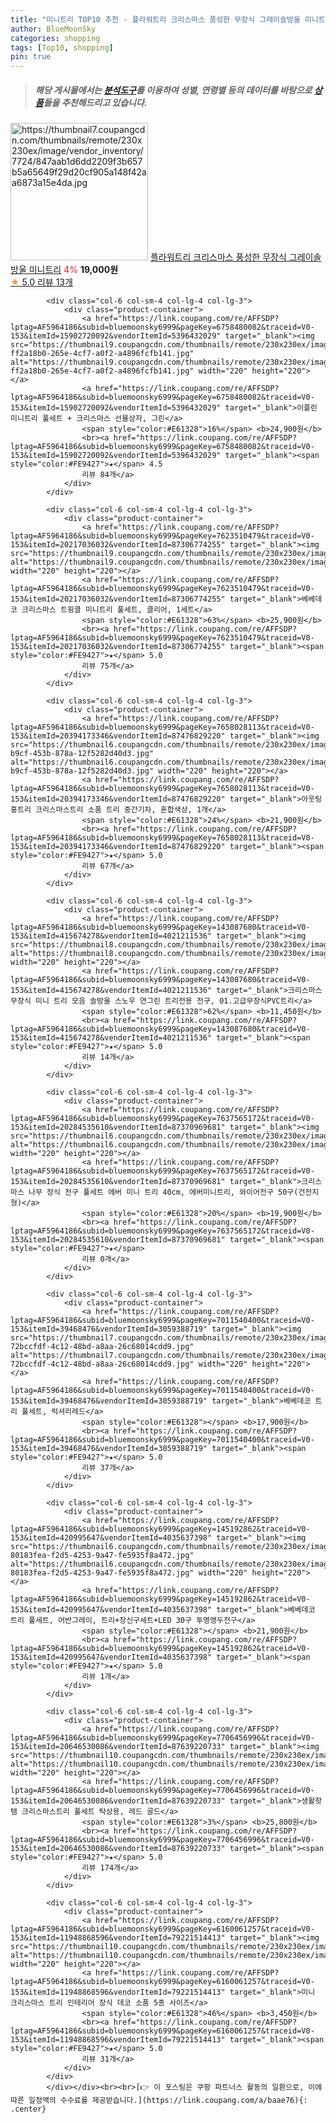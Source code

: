 ```yaml
---
title: "미니트리 TOP10 추천 - 플라워트리 크리스마스 풍성한 무장식 그레이솔방울 미니트리"
author: BlueMoonSky
categories: shopping
tags: [Top10, shopping]
pin: true
---
```


> ##### 해당 게시물에서는 [**분석도구**](https://itemscout.io/)를 이용하여 **성별**, **연령별** 등의 데이터를 바탕으로 [**상품**](https://link.coupang.com/a/baae76)들을 추천해드리고 있습니다.
<div class="container"><div class="row">
            <div class="col-6 col-sm-4 col-lg-4 col-lg-3">
                <div class="product-container">
                    <a href="https://link.coupang.com/re/AFFSDP?lptag=AF5964186&subid=bluemoonsky6999&pageKey=7694434903&traceid=V0-153&itemId=20584252149&vendorItemId=87650352027" target="_blank"><img src="https://thumbnail7.coupangcdn.com/thumbnails/remote/230x230ex/image/vendor_inventory/7724/847aab1d6dd2209f3b657b5a65649f29d20cf905a148f42aa6873a15e4da.jpg" alt="https://thumbnail7.coupangcdn.com/thumbnails/remote/230x230ex/image/vendor_inventory/7724/847aab1d6dd2209f3b657b5a65649f29d20cf905a148f42aa6873a15e4da.jpg" width="220" height="220"></a>
                    <a href="https://link.coupang.com/re/AFFSDP?lptag=AF5964186&subid=bluemoonsky6999&pageKey=7694434903&traceid=V0-153&itemId=20584252149&vendorItemId=87650352027" target="_blank">플라워트리 크리스마스 풍성한 무장식 그레이솔방울 미니트리</a>
                    <span style="color:#E61328">4%</span> <b>19,000원</b>
                    <br><a href="https://link.coupang.com/re/AFFSDP?lptag=AF5964186&subid=bluemoonsky6999&pageKey=7694434903&traceid=V0-153&itemId=20584252149&vendorItemId=87650352027" target="_blank"><span style="color:#FE9427">★</span> 5.0
                    리뷰 13개</a>
                </div>
            </div>
            
            <div class="col-6 col-sm-4 col-lg-4 col-lg-3">
                <div class="product-container">
                    <a href="https://link.coupang.com/re/AFFSDP?lptag=AF5964186&subid=bluemoonsky6999&pageKey=6758480082&traceid=V0-153&itemId=15902720092&vendorItemId=5396432029" target="_blank"><img src="https://thumbnail9.coupangcdn.com/thumbnails/remote/230x230ex/image/retail/images/5488964917717031-ff2a18b0-265e-4cf7-a0f2-a4896fcfb141.jpg" alt="https://thumbnail9.coupangcdn.com/thumbnails/remote/230x230ex/image/retail/images/5488964917717031-ff2a18b0-265e-4cf7-a0f2-a4896fcfb141.jpg" width="220" height="220"></a>
                    <a href="https://link.coupang.com/re/AFFSDP?lptag=AF5964186&subid=bluemoonsky6999&pageKey=6758480082&traceid=V0-153&itemId=15902720092&vendorItemId=5396432029" target="_blank">이플린 미니트리 풀세트 + 크리스마스 선물상자, 그린</a>
                    <span style="color:#E61328">16%</span> <b>24,900원</b>
                    <br><a href="https://link.coupang.com/re/AFFSDP?lptag=AF5964186&subid=bluemoonsky6999&pageKey=6758480082&traceid=V0-153&itemId=15902720092&vendorItemId=5396432029" target="_blank"><span style="color:#FE9427">★</span> 4.5
                    리뷰 84개</a>
                </div>
            </div>
            
            <div class="col-6 col-sm-4 col-lg-4 col-lg-3">
                <div class="product-container">
                    <a href="https://link.coupang.com/re/AFFSDP?lptag=AF5964186&subid=bluemoonsky6999&pageKey=7623510479&traceid=V0-153&itemId=20217036032&vendorItemId=87306774255" target="_blank"><img src="https://thumbnail9.coupangcdn.com/thumbnails/remote/230x230ex/image/rs_quotation_api/5xzwdoza/f2688302f3a64e65a8b4d18737d6d5db.jpg" alt="https://thumbnail9.coupangcdn.com/thumbnails/remote/230x230ex/image/rs_quotation_api/5xzwdoza/f2688302f3a64e65a8b4d18737d6d5db.jpg" width="220" height="220"></a>
                    <a href="https://link.coupang.com/re/AFFSDP?lptag=AF5964186&subid=bluemoonsky6999&pageKey=7623510479&traceid=V0-153&itemId=20217036032&vendorItemId=87306774255" target="_blank">베베데코 크리스마스 트윙클 미니트리 풀세트, 클리어, 1세트</a>
                    <span style="color:#E61328">63%</span> <b>25,900원</b>
                    <br><a href="https://link.coupang.com/re/AFFSDP?lptag=AF5964186&subid=bluemoonsky6999&pageKey=7623510479&traceid=V0-153&itemId=20217036032&vendorItemId=87306774255" target="_blank"><span style="color:#FE9427">★</span> 5.0
                    리뷰 75개</a>
                </div>
            </div>
            
            <div class="col-6 col-sm-4 col-lg-4 col-lg-3">
                <div class="product-container">
                    <a href="https://link.coupang.com/re/AFFSDP?lptag=AF5964186&subid=bluemoonsky6999&pageKey=7658028113&traceid=V0-153&itemId=20394173346&vendorItemId=87476829220" target="_blank"><img src="https://thumbnail6.coupangcdn.com/thumbnails/remote/230x230ex/image/retail/images/2023/10/17/14/3/cc74ea6a-b9cf-453b-878a-12f5282d40d3.jpg" alt="https://thumbnail6.coupangcdn.com/thumbnails/remote/230x230ex/image/retail/images/2023/10/17/14/3/cc74ea6a-b9cf-453b-878a-12f5282d40d3.jpg" width="220" height="220"></a>
                    <a href="https://link.coupang.com/re/AFFSDP?lptag=AF5964186&subid=bluemoonsky6999&pageKey=7658028113&traceid=V0-153&itemId=20394173346&vendorItemId=87476829220" target="_blank">아웃팅 홍트리 크리스마스트리 소품 트리 중간기차, 혼합색상, 1개</a>
                    <span style="color:#E61328">24%</span> <b>21,900원</b>
                    <br><a href="https://link.coupang.com/re/AFFSDP?lptag=AF5964186&subid=bluemoonsky6999&pageKey=7658028113&traceid=V0-153&itemId=20394173346&vendorItemId=87476829220" target="_blank"><span style="color:#FE9427">★</span> 5.0
                    리뷰 67개</a>
                </div>
            </div>
            
            <div class="col-6 col-sm-4 col-lg-4 col-lg-3">
                <div class="product-container">
                    <a href="https://link.coupang.com/re/AFFSDP?lptag=AF5964186&subid=bluemoonsky6999&pageKey=143087680&traceid=V0-153&itemId=415674278&vendorItemId=4021211536" target="_blank"><img src="https://thumbnail8.coupangcdn.com/thumbnails/remote/230x230ex/image/vendor_inventory/dbae/a3be5feae9144c5166a5793360c64ea99a402d4e58faa3d677b0acdc02d8.jpg" alt="https://thumbnail8.coupangcdn.com/thumbnails/remote/230x230ex/image/vendor_inventory/dbae/a3be5feae9144c5166a5793360c64ea99a402d4e58faa3d677b0acdc02d8.jpg" width="220" height="220"></a>
                    <a href="https://link.coupang.com/re/AFFSDP?lptag=AF5964186&subid=bluemoonsky6999&pageKey=143087680&traceid=V0-153&itemId=415674278&vendorItemId=4021211536" target="_blank">크리스마스 무장식 미니 트리 모음 솔방울 스노우 연그린 트리전용 전구, 01.고급무장식PVC트리</a>
                    <span style="color:#E61328">62%</span> <b>11,450원</b>
                    <br><a href="https://link.coupang.com/re/AFFSDP?lptag=AF5964186&subid=bluemoonsky6999&pageKey=143087680&traceid=V0-153&itemId=415674278&vendorItemId=4021211536" target="_blank"><span style="color:#FE9427">★</span> 5.0
                    리뷰 14개</a>
                </div>
            </div>
            
            <div class="col-6 col-sm-4 col-lg-4 col-lg-3">
                <div class="product-container">
                    <a href="https://link.coupang.com/re/AFFSDP?lptag=AF5964186&subid=bluemoonsky6999&pageKey=7637565172&traceid=V0-153&itemId=20284535610&vendorItemId=87370969681" target="_blank"><img src="https://thumbnail6.coupangcdn.com/thumbnails/remote/230x230ex/image/vendor_inventory/ebd1/4fb677531facd67a73dc8b2ba627b3fa458d1b68e45f207ef1d8cbbf3a48.jpg" alt="https://thumbnail6.coupangcdn.com/thumbnails/remote/230x230ex/image/vendor_inventory/ebd1/4fb677531facd67a73dc8b2ba627b3fa458d1b68e45f207ef1d8cbbf3a48.jpg" width="220" height="220"></a>
                    <a href="https://link.coupang.com/re/AFFSDP?lptag=AF5964186&subid=bluemoonsky6999&pageKey=7637565172&traceid=V0-153&itemId=20284535610&vendorItemId=87370969681" target="_blank">크리스마스 나무 장식 전구 풀세트 에버 미니 트리 40cm, 에버미니트리, 와이어전구 50구(건전지형)</a>
                    <span style="color:#E61328">20%</span> <b>19,900원</b>
                    <br><a href="https://link.coupang.com/re/AFFSDP?lptag=AF5964186&subid=bluemoonsky6999&pageKey=7637565172&traceid=V0-153&itemId=20284535610&vendorItemId=87370969681" target="_blank"><span style="color:#FE9427">★</span> 
                    리뷰 0개</a>
                </div>
            </div>
            
            <div class="col-6 col-sm-4 col-lg-4 col-lg-3">
                <div class="product-container">
                    <a href="https://link.coupang.com/re/AFFSDP?lptag=AF5964186&subid=bluemoonsky6999&pageKey=7011540400&traceid=V0-153&itemId=39468476&vendorItemId=3059388719" target="_blank"><img src="https://thumbnail7.coupangcdn.com/thumbnails/remote/230x230ex/image/retail/images/3575070393541543-72bccfdf-4c12-48bd-a8aa-26c68014cdd9.jpg" alt="https://thumbnail7.coupangcdn.com/thumbnails/remote/230x230ex/image/retail/images/3575070393541543-72bccfdf-4c12-48bd-a8aa-26c68014cdd9.jpg" width="220" height="220"></a>
                    <a href="https://link.coupang.com/re/AFFSDP?lptag=AF5964186&subid=bluemoonsky6999&pageKey=7011540400&traceid=V0-153&itemId=39468476&vendorItemId=3059388719" target="_blank">베베데코 트리 풀세트, 럭셔리레드</a>
                    <span style="color:#E61328"></span> <b>17,900원</b>
                    <br><a href="https://link.coupang.com/re/AFFSDP?lptag=AF5964186&subid=bluemoonsky6999&pageKey=7011540400&traceid=V0-153&itemId=39468476&vendorItemId=3059388719" target="_blank"><span style="color:#FE9427">★</span> 5.0
                    리뷰 37개</a>
                </div>
            </div>
            
            <div class="col-6 col-sm-4 col-lg-4 col-lg-3">
                <div class="product-container">
                    <a href="https://link.coupang.com/re/AFFSDP?lptag=AF5964186&subid=bluemoonsky6999&pageKey=145192862&traceid=V0-153&itemId=420995647&vendorItemId=4035637398" target="_blank"><img src="https://thumbnail6.coupangcdn.com/thumbnails/remote/230x230ex/image/retail/images/3035485347749280-80183fea-f2d5-4253-9a47-fe5935f8a472.jpg" alt="https://thumbnail6.coupangcdn.com/thumbnails/remote/230x230ex/image/retail/images/3035485347749280-80183fea-f2d5-4253-9a47-fe5935f8a472.jpg" width="220" height="220"></a>
                    <a href="https://link.coupang.com/re/AFFSDP?lptag=AF5964186&subid=bluemoonsky6999&pageKey=145192862&traceid=V0-153&itemId=420995647&vendorItemId=4035637398" target="_blank">베베데코 트리 풀세트, 어반그레이, 트리+장신구세트+LED 30구 투명앵두전구</a>
                    <span style="color:#E61328"></span> <b>21,900원</b>
                    <br><a href="https://link.coupang.com/re/AFFSDP?lptag=AF5964186&subid=bluemoonsky6999&pageKey=145192862&traceid=V0-153&itemId=420995647&vendorItemId=4035637398" target="_blank"><span style="color:#FE9427">★</span> 5.0
                    리뷰 1개</a>
                </div>
            </div>
            
            <div class="col-6 col-sm-4 col-lg-4 col-lg-3">
                <div class="product-container">
                    <a href="https://link.coupang.com/re/AFFSDP?lptag=AF5964186&subid=bluemoonsky6999&pageKey=7706456996&traceid=V0-153&itemId=20646530086&vendorItemId=87639220733" target="_blank"><img src="https://thumbnail10.coupangcdn.com/thumbnails/remote/230x230ex/image/vendor_inventory/793c/bb797a497e75bba48b04b00c526c7fec779f4ad12ad0f96634b895c05e55.jpg" alt="https://thumbnail10.coupangcdn.com/thumbnails/remote/230x230ex/image/vendor_inventory/793c/bb797a497e75bba48b04b00c526c7fec779f4ad12ad0f96634b895c05e55.jpg" width="220" height="220"></a>
                    <a href="https://link.coupang.com/re/AFFSDP?lptag=AF5964186&subid=bluemoonsky6999&pageKey=7706456996&traceid=V0-153&itemId=20646530086&vendorItemId=87639220733" target="_blank">생활핫템 크리스마스트리 풀세트 탁상용, 레드 골드</a>
                    <span style="color:#E61328">3%</span> <b>25,800원</b>
                    <br><a href="https://link.coupang.com/re/AFFSDP?lptag=AF5964186&subid=bluemoonsky6999&pageKey=7706456996&traceid=V0-153&itemId=20646530086&vendorItemId=87639220733" target="_blank"><span style="color:#FE9427">★</span> 5.0
                    리뷰 174개</a>
                </div>
            </div>
            
            <div class="col-6 col-sm-4 col-lg-4 col-lg-3">
                <div class="product-container">
                    <a href="https://link.coupang.com/re/AFFSDP?lptag=AF5964186&subid=bluemoonsky6999&pageKey=6160061257&traceid=V0-153&itemId=11948868596&vendorItemId=79221514413" target="_blank"><img src="https://thumbnail10.coupangcdn.com/thumbnails/remote/230x230ex/image/vendor_inventory/1cb1/c43e300416aa397a1547002a5254c05d62b7661024e0cb281605ae1cee92.jpg" alt="https://thumbnail10.coupangcdn.com/thumbnails/remote/230x230ex/image/vendor_inventory/1cb1/c43e300416aa397a1547002a5254c05d62b7661024e0cb281605ae1cee92.jpg" width="220" height="220"></a>
                    <a href="https://link.coupang.com/re/AFFSDP?lptag=AF5964186&subid=bluemoonsky6999&pageKey=6160061257&traceid=V0-153&itemId=11948868596&vendorItemId=79221514413" target="_blank">미니 크리스마스 트리 인테리어 장식 데코 소품 5종 사이즈</a>
                    <span style="color:#E61328">46%</span> <b>3,450원</b>
                    <br><a href="https://link.coupang.com/re/AFFSDP?lptag=AF5964186&subid=bluemoonsky6999&pageKey=6160061257&traceid=V0-153&itemId=11948868596&vendorItemId=79221514413" target="_blank"><span style="color:#FE9427">★</span> 5.0
                    리뷰 31개</a>
                </div>
            </div>
            </div></div><br><br>[👉 이 포스팅은 쿠팡 파트너스 활동의 일환으로, 이에 따른 일정액의 수수료를 제공받습니다.](https://link.coupang.com/a/baae76){: .center}